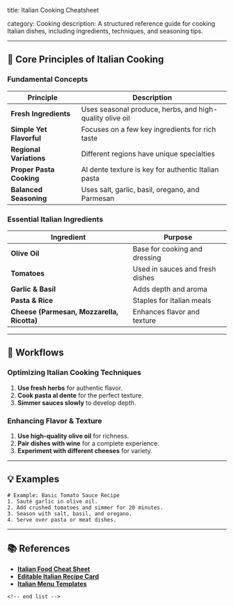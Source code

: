 title: Italian Cooking Cheatsheet

category: Cooking
description: A structured reference guide for cooking Italian dishes, including ingredients, techniques, and seasoning tips.

---

## 🍝 **Core Principles of Italian Cooking**

### **Fundamental Concepts**

| Principle                      | Description                                              |
| ------------------------------ | -------------------------------------------------------- |
| **Fresh Ingredients**    | Uses seasonal produce, herbs, and high-quality olive oil |
| **Simple Yet Flavorful** | Focuses on a few key ingredients for rich taste          |
| **Regional Variations**  | Different regions have unique specialties                |
| **Proper Pasta Cooking** | Al dente texture is key for authentic Italian pasta      |
| **Balanced Seasoning**   | Uses salt, garlic, basil, oregano, and Parmesan          |

### **Essential Italian Ingredients**

| Ingredient                                       | Purpose                         |
| ------------------------------------------------ | ------------------------------- |
| **Olive Oil**                              | Base for cooking and dressing   |
| **Tomatoes**                               | Used in sauces and fresh dishes |
| **Garlic & Basil**                         | Adds depth and aroma            |
| **Pasta & Rice**                           | Staples for Italian meals       |
| **Cheese (Parmesan, Mozzarella, Ricotta)** | Enhances flavor and texture     |

---

## 🔄 **Workflows**

### **Optimizing Italian Cooking Techniques**

1. **Use fresh herbs** for authentic flavor.
2. **Cook pasta al dente** for the perfect texture.
3. **Simmer sauces slowly** to develop depth.

### **Enhancing Flavor & Texture**

1. **Use high-quality olive oil** for richness.
2. **Pair dishes with wine** for a complete experience.
3. **Experiment with different cheeses** for variety.

---

## 💡 **Examples**

```plaintext
# Example: Basic Tomato Sauce Recipe
1. Sauté garlic in olive oil.  
2. Add crushed tomatoes and simmer for 20 minutes.  
3. Season with salt, basil, and oregano.  
4. Serve over pasta or meat dishes.  
```

---

## 📚 **References**

- **[Italian Food Cheat Sheet](https://cheatography.com/lizrinear/cheat-sheets/italian-food/)**
- **[Editable Italian Recipe Card](https://www.etsy.com/listing/1346161249/editable-printable-italian-recipe-card)**
- **[Italian Menu Templates](https://www.canva.com/menus/templates/italian/)**

```
<!-- end list -->
```
